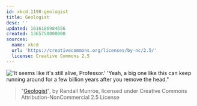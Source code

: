 ```yaml
---
id: xkcd.1198-geologist
title: Geologist
desc: ''
updated: 1616186984656
created: 1365750000000
sources:
  name: xkcd
  url: 'https://creativecommons.org/licenses/by-nc/2.5/'
  license: Creative Commons 2.5
---
```

!['It seems like it's still alive, Professor.' 'Yeah, a big one like this can keep running around for a few billion years after you remove the head."](https://imgs.xkcd.com/comics/geologist.png)
> "[Geologist](https://xkcd.com/1198/)", by Randall Munroe, licensed under Creative Commons Attribution-NonCommercial 2.5 License
